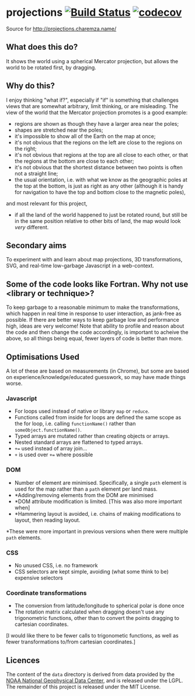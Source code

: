 # projections [![Build Status](https://travis-ci.org/michalc/projections.svg?branch=master)](https://travis-ci.org/michalc/projections) [![codecov](https://codecov.io/gh/michalc/projections/branch/master/graph/badge.svg)](https://codecov.io/gh/michalc/projections)

Source for http://projections.charemza.name/

## What does this do?

It shows the world using a spherical Mercator projection, but allows the world to be rotated first, by dragging.

## Why do this?

I enjoy thinking "what if?", especially if "if" is something that challenges views that are somewhat arbitrary, limit thinking, or are misleading. The view of the world that the Mercator projection promotes is a good example:

  - regions are shown as though they have a larger area near the poles;
  - shapes are stretched near the poles;
  - it's impossible to show all of the Earth on the map at once;
  - it's not obvious that the regions on the left are close to the regions on the right;
  - it's not obvious that regions at the top are all close to each other, or that the regions at the bottom are close to each other;
  - it's not obvious that the shortest distance between two points is often not a straight line;
  - the usual orientation, i.e. with what we know as the geographic poles at the top at the bottom, is just as right as any other (although it is handy for navigation to have the top and bottom close to the magnetic poles),

and most relevant for this project,

  - if all the land of the world happened to just be rotated round, but still be in the same position relative to other bits of land, the map would look _very_ different.

## Secondary aims

To experiment with and learn about map projections, 3D transformations, SVG, and real-time low-garbage Javascript in a web-context.

## Some of the code looks like Fortran. Why not use &lt;library or technique&gt;?

To keep garbage to a reasonable minimum to make the transformations, which happen in real time in response to user interaction, as jank-free as possible. If there are better ways to keep garbage low and performance high, ideas are very welcome! Note that ability to profile and reason about the code and then change the code accordingly, is important to acheive the above, so all things being equal, fewer layers of code is better than more.

## Optimisations Used

A lot of these are based on measurements (in Chrome), but some are based on experience/knowledge/educated guesswork, so may have made things worse.

### Javascript

- For loops used instead of native or library `map` or `reduce`.
- Functions called from inside for loops are defined the same scope as the for loop, i.e. calling `functionName()` rather than `someObject.functionName()`.
- Typed arrays are mutated rather than creating objects or arrays.
- Nested standard arrays are flattened to typed arrays.
- `+=` used instead of array join...
- `+` is used over `+=` where possible

### DOM

- Number of element are minimised. Specifically, a single `path` element is used for the map rather than a `path` element per land mass.
- *Adding/removing elements from the DOM are minimised
- *DOM attribute modification is limited. [This was also more important when]
- *Hammering layout is avoided, i.e. chains of making modifications to layout, then reading layout.

*These were more important in previous versions when there were multiple `path` elements.

### CSS

- No unused CSS, i.e. no framework
- CSS selectors are kept simple, avoiding (what some think to be) expensive selectors

### Coordinate transformations

- The conversion from latitude/longitude to spherical polar is done once
- The rotation matrix calculated when dragging doesn't use any trigonometric functions, other than to convert the points dragging to cartesian coordinates.

[I would like there to be fewer calls to trigonometic functions, as well as fewer transformations to/from cartesian coordinates.]

## Licences

The content of the `data` directory is derived from data provided by the [NOAA National Geophysical Data Center](http://www.ngdc.noaa.gov/mgg/shorelines/shorelines.html), and is released under the LGPL. The remainder of this project is released under the MIT License.
